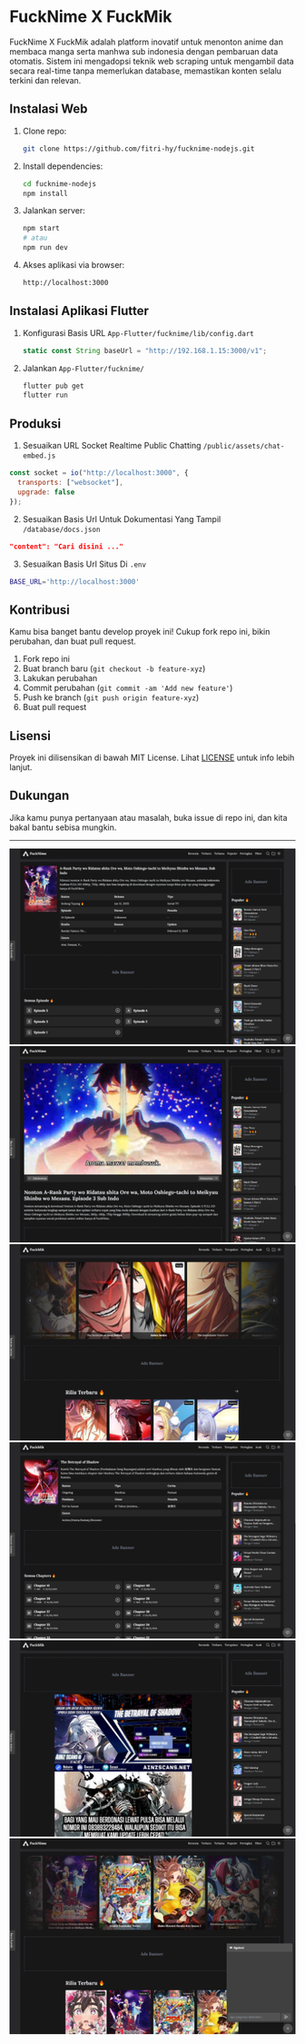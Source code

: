 # FuckNime X FuckMik

FuckNime X FuckMik adalah platform inovatif untuk menonton anime dan membaca manga serta manhwa sub indonesia dengan pembaruan data otomatis. Sistem ini mengadopsi teknik web scraping untuk mengambil data secara real-time tanpa memerlukan database, memastikan konten selalu terkini dan relevan.

## Instalasi Web

1. Clone repo:
    ```bash
    git clone https://github.com/fitri-hy/fucknime-nodejs.git
    ```
2. Install dependencies:
    ```bash
    cd fucknime-nodejs
    npm install
    ```
3. Jalankan server:
    ```bash
    npm start
    # atau
    npm run dev
    ```

4. Akses aplikasi via browser:
    ```bash
    http://localhost:3000
    ```

## Instalasi Aplikasi Flutter

1. Konfigurasi Basis URL `App-Flutter/fucknime/lib/config.dart`
	```javascript
	static const String baseUrl = "http://192.168.1.15:3000/v1";
	```

1. Jalankan `App-Flutter/fucknime/`
	```bash
	flutter pub get
	flutter run
	```

## Produksi

1. Sesuaikan URL Socket Realtime Public Chatting `/public/assets/chat-embed.js`

```javascript
const socket = io("http://localhost:3000", {
  transports: ["websocket"],
  upgrade: false
});
```

2. Sesuaikan Basis Url Untuk Dokumentasi Yang Tampil `/database/docs.json`

```json
"content": "Cari disini ..."
```

3. Sesuaikan Basis Url Situs Di `.env`

```bash
BASE_URL='http://localhost:3000'
```

## Kontribusi

Kamu bisa banget bantu develop proyek ini! Cukup fork repo ini, bikin perubahan, dan buat pull request.

1. Fork repo ini
2. Buat branch baru (`git checkout -b feature-xyz`)
3. Lakukan perubahan
4. Commit perubahan (`git commit -am 'Add new feature'`)
5. Push ke branch (`git push origin feature-xyz`)
6. Buat pull request

## Lisensi

Proyek ini dilisensikan di bawah MIT License. Lihat [LICENSE](LICENSE) untuk info lebih lanjut.

## Dukungan

Jika kamu punya pertanyaan atau masalah, buka issue di repo ini, dan kita bakal bantu sebisa mungkin.

---

<img src="./public/ss/x1.png">
<img src="./public/ss/x2.png">
<img src="./public/ss/x3.png">
<img src="./public/ss/x4.png">
<img src="./public/ss/x5.png">
<img src="./public/ss/x6.png">